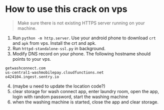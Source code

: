 # How to use this crack on vps

> Make sure there is not existing HTTPS server running on your machine.

1. Run `python -m http.server`. Use your android phone to download `crt` and `apk` from vps. Install the crt and apk.
2. Run `httpd-standalone-ssl.py` in background.
3. Modify DNS record on your phone. The following hostname should points to your vps.

```
getwashconnect.com
us-central1-washmobilepay.cloudfunctions.net
o424104.ingest.sentry.io
```

4. (maybe u need to update the location code?)
5. clear storage for wash connect app, enter laundry room, open the app, login with random password, start the washing machine
6. when the washing machine is started, close the app and clear storage.

